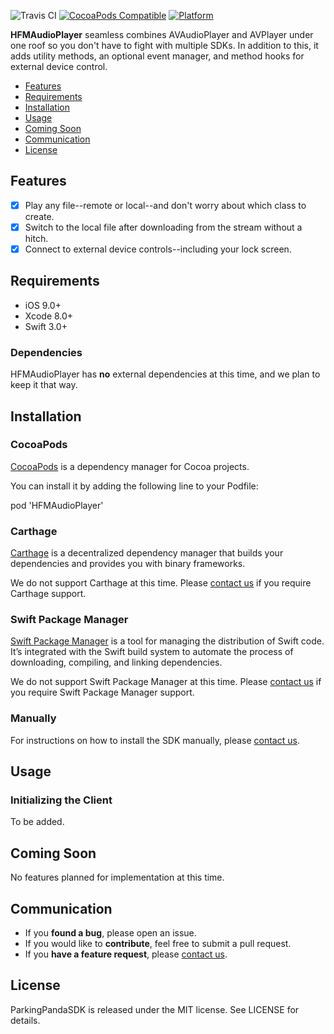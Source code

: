 ![Travis CI](https://travis-ci.org/HarpFM/HFMAudioPlayer.svg?branch=master)
[![CocoaPods Compatible](https://img.shields.io/cocoapods/v/HFMAudioPlayer.svg)](https://cocoapods.org/pods/HFMAudioPlayer)
[![Platform](https://img.shields.io/cocoapods/p/HFMAudioPlayer.svg)](http://cocoadocs.org/docsets/HFMAudioPlayer)

**HFMAudioPlayer** seamless combines AVAudioPlayer and AVPlayer under one roof so you don't have to fight with multiple SDKs. In addition to this, it adds utility methods, an optional event manager, and method hooks for external device control.

- [Features](#features)
- [Requirements](#requirements)
- [Installation](#installation)
- [Usage](#usage)
- [Coming Soon](#coming-soon)
- [Communication](#communication)
- [License](#license)

## Features

- [x] Play any file--remote or local--and don't worry about which class to create.
- [x] Switch to the local file after downloading from the stream without a hitch.
- [x] Connect to external device controls--including your lock screen.

## Requirements

- iOS 9.0+
- Xcode 8.0+
- Swift 3.0+

### Dependencies

HFMAudioPlayer has **no** external dependencies at this time, and we plan to keep it that way.

## Installation

### CocoaPods

[CocoaPods](http://cocoapods.org) is a dependency manager for Cocoa projects. 

You can install it by adding the following line to your Podfile:

pod 'HFMAudioPlayer'

### Carthage

[Carthage](https://github.com/Carthage/Carthage) is a decentralized dependency manager that builds your dependencies and provides you with binary frameworks.

We do not support Carthage at this time. Please [contact us](mailto:brian@harp.fm) if you require Carthage support.

### Swift Package Manager

[Swift Package Manager](https://swift.org/package-manager/) is a tool for managing the distribution of Swift code. It’s integrated with the Swift build system to automate the process of downloading, compiling, and linking dependencies.

We do not support Swift Package Manager at this time. Please [contact us](mailto:brian@harp.fm) if you require Swift Package Manager support.

### Manually

For instructions on how to install the SDK manually, please [contact us](mailto:brian@harp.fm).

## Usage

### Initializing the Client

To be added.

## Coming Soon

No features planned for implementation at this time.

## Communication

- If you **found a bug**, please open an issue.
- If you would like to **contribute**, feel free to submit a pull request.
- If you **have a feature request**, please [contact us](mailto:brian@harp.fm).

## License

ParkingPandaSDK is released under the MIT license. See LICENSE for details.
